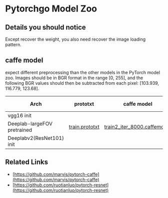 # Pytorchgo Model Zoo

## Details you should notice

Except recover the weight, you also need recover the image loading pattern.


## caffe model

expect different preprocessing than the other models in the PyTorch model zoo. 
Images should be in BGR format in the range [0, 255], 
and the following BGR values should then be subtracted from each pixel: [103.939, 116.779, 123.68].

|Arch|prototxt|caffe model|pytorch model|pytorch code|
|----|----|----|----|----|
|vgg16 init|||[vgg16_from_caffe.pth](https://dongzhuoyao.oss-cn-qingdao.aliyuncs.com/vgg16_from_caffe.pth)||
|Deeplab-largeFOV pretrained|[train.prototxt](http://www.cs.jhu.edu/~alanlab/ccvl/DeepLab-LargeFOV/train.prototxt) |[train2_iter_8000.caffemodel](http://www.cs.jhu.edu/~alanlab/ccvl/DeepLab-LargeFOV/train2_iter_8000.caffemodel)|[pth](https://dongzhuoyao.oss-cn-qingdao.aliyuncs.com/deeplabv1_init_model.pth)|?|
|Deeplabv2(ResNet101) init|||[MS_DeepLab_resnet_pretrained_COCO_init.pth](https://dongzhuoyao.oss-cn-qingdao.aliyuncs.com/MS_DeepLab_resnet_pretrained_COCO_init.pth)|?|

## Related Links

* [https://github.com/marvis/pytorch-caffe](https://github.com/marvis/pytorch-caffe)
* [https://github.com/ruotianluo/pytorch-resnet](https://github.com/ruotianluo/pytorch-resnet)